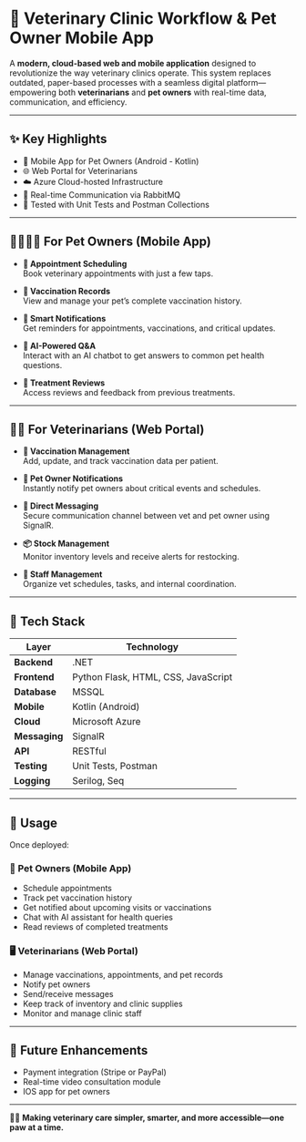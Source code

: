 # 🐾 Veterinary Clinic Workflow & Pet Owner Mobile App

A **modern, cloud-based web and mobile application** designed to revolutionize the way veterinary clinics operate. This system replaces outdated, paper-based processes with a seamless digital platform—empowering both **veterinarians** and **pet owners** with real-time data, communication, and efficiency.

---

## ✨ Key Highlights

- 📱 Mobile App for Pet Owners (Android - Kotlin)
- 🌐 Web Portal for Veterinarians
- ☁️ Azure Cloud-hosted Infrastructure
- 🔄 Real-time Communication via RabbitMQ
- 🧪 Tested with Unit Tests and Postman Collections

---

## 👨‍👩‍👧‍👦 For Pet Owners (Mobile App)

- **📅 Appointment Scheduling**  
  Book veterinary appointments with just a few taps.

- **💉 Vaccination Records**  
  View and manage your pet’s complete vaccination history.

- **🔔 Smart Notifications**  
  Get reminders for appointments, vaccinations, and critical updates.

- **🤖 AI-Powered Q&A**  
  Interact with an AI chatbot to get answers to common pet health questions.

- **📝 Treatment Reviews**  
  Access reviews and feedback from previous treatments.

---

## 👩‍⚕️ For Veterinarians (Web Portal)

- **💉 Vaccination Management**  
  Add, update, and track vaccination data per patient.

- **📣 Pet Owner Notifications**  
  Instantly notify pet owners about critical events and schedules.

- **💬 Direct Messaging**  
  Secure communication channel between vet and pet owner using SignalR.

- **📦 Stock Management**  
  Monitor inventory levels and receive alerts for restocking.

- **👥 Staff Management**  
  Organize vet schedules, tasks, and internal coordination.

---

## 🧰 Tech Stack

| Layer        | Technology         |
|--------------|--------------------|
| **Backend**  | .NET               |
| **Frontend** | Python Flask, HTML, CSS, JavaScript |
| **Database** | MSSQL              |
| **Mobile**   | Kotlin (Android)   |
| **Cloud**    | Microsoft Azure    |
| **Messaging**| SignalR           |
| **API**      | RESTful            |
| **Testing**  | Unit Tests, Postman |
| **Logging**  | Serilog, Seq       |

---

## 🚀 Usage

Once deployed:

### 📲 Pet Owners (Mobile App)
- Schedule appointments
- Track pet vaccination history
- Get notified about upcoming visits or vaccinations
- Chat with AI assistant for health queries
- Read reviews of completed treatments

### 🖥️ Veterinarians (Web Portal)
- Manage vaccinations, appointments, and pet records
- Notify pet owners
- Send/receive messages
- Keep track of inventory and clinic supplies
- Monitor and manage clinic staff

---

## 📌 Future Enhancements

- Payment integration (Stripe or PayPal)
- Real-time video consultation module
- IOS app for pet owners 

---


🐶🐱 **Making veterinary care simpler, smarter, and more accessible—one paw at a time.**
